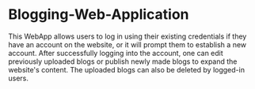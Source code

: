 # Blogging-Web-Application

This WebApp allows users to log in using their existing credentials if they have an account on the website, or it will prompt them to establish a new account. After successfully logging into the account, one can edit previously uploaded blogs or publish newly made blogs to expand the website's content. The uploaded blogs can also be deleted by logged-in users.
